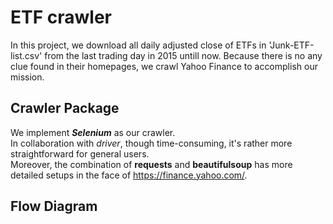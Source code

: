 # ETF crawler
In this project, we download all daily adjusted close of ETFs in 'Junk-ETF-list.csv' from the last trading day in 2015 untill now.
Because there is no any clue found in their homepages, we crawl Yahoo Finance to accomplish our mission.


## Crawler Package
We implement ***Selenium*** as our crawler.  
In collaboration with *driver*, though time-consuming, it's rather more straightforward for general users.  
Moreover, the combination of **requests** and **beautifulsoup** has more detailed setups in the face of https://finance.yahoo.com/.

## Flow Diagram
